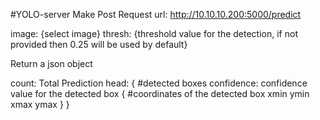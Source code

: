 #YOLO-server
Make Post Request
url: http://10.10.10.200:5000/predict

image: {select image}
thresh: {threshold value for the detection, if not provided then 0.25 will be used by default}

Return a json object

count: Total Prediction
head: { #detected boxes
    confidence: confidence value for the detected box
    {   #coordinates of the detected box
        xmin
        ymin
        xmax
        ymax
    }
}